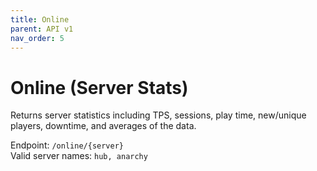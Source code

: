 ```yaml
---
title: Online
parent: API v1
nav_order: 5
---
```


# Online (Server Stats)

Returns server statistics including TPS, sessions, play time, new/unique players, downtime, and averages of the data.

Endpoint: `/online/{server}`
<br />
Valid server names: `hub, anarchy`

